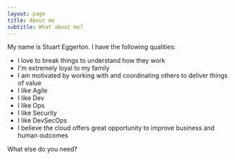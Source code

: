 ```yaml
---
layout: page
title: About me
subtitle: What about me?
---
```


My name is Stuart Eggerton. I have the following qualities:

- I love to break things to understand how they work
- I'm extremely loyal to my family
- I am motivated by working with and coordinating others to deliver things of value
- I like Agile
- I like Dev
- I like Ops
- I like Security
- I like DevSecOps
- I believe the cloud offers great opportunity to improve business and human outcomes

What else do you need?


